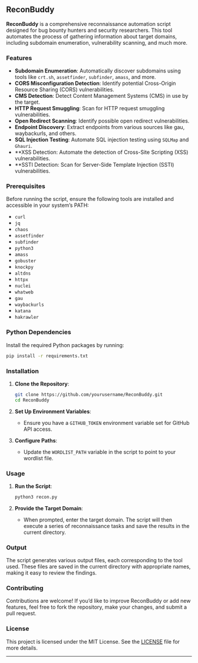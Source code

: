 

## ReconBuddy

**ReconBuddy** is a comprehensive reconnaissance automation script designed for bug bounty hunters and security researchers. This tool automates the process of gathering information about target domains, including subdomain enumeration, vulnerability scanning, and much more.

### Features

- **Subdomain Enumeration**: Automatically discover subdomains using tools like `crt.sh`, `assetfinder`, `subfinder`, `amass`, and more.
- **CORS Misconfiguration Detection**: Identify potential Cross-Origin Resource Sharing (CORS) vulnerabilities.
- **CMS Detection**: Detect Content Management Systems (CMS) in use by the target.
- **HTTP Request Smuggling**: Scan for HTTP request smuggling vulnerabilities.
- **Open Redirect Scanning**: Identify possible open redirect vulnerabilities.
- **Endpoint Discovery**: Extract endpoints from various sources like gau, waybackurls, and others.
- **SQL Injection Testing**: Automate SQL injection testing using `SQLMap` and `Ghauri`.
- **XSS Detection: Automate the detection of Cross-Site Scripting (XSS) vulnerabilities.
- **SSTI Detection: Scan for Server-Side Template Injection (SSTI) vulnerabilities.
### Prerequisites

Before running the script, ensure the following tools are installed and accessible in your system’s PATH:

- `curl`
- `jq`
- `chaos`
- `assetfinder`
- `subfinder`
- `python3`
- `amass`
- `gobuster`
- `knockpy`
- `altdns`
- `httpx`
- `nuclei`
- `whatweb`
- `gau`
- `waybackurls`
- `katana`
- `hakrawler`

### Python Dependencies

Install the required Python packages by running:

```bash
pip install -r requirements.txt
```

### Installation

1. **Clone the Repository**:

   ```bash
   git clone https://github.com/yourusername/ReconBuddy.git
   cd ReconBuddy
   ```

2. **Set Up Environment Variables**:

   - Ensure you have a `GITHUB_TOKEN` environment variable set for GitHub API access.

3. **Configure Paths**:

   - Update the `WORDLIST_PATH` variable in the script to point to your wordlist file.

### Usage

1. **Run the Script**:

   ```bash
   python3 recon.py
   ```

2. **Provide the Target Domain**:

   - When prompted, enter the target domain. The script will then execute a series of reconnaissance tasks and save the results in the current directory.

### Output

The script generates various output files, each corresponding to the tool used. These files are saved in the current directory with appropriate names, making it easy to review the findings.

### Contributing

Contributions are welcome! If you’d like to improve ReconBuddy or add new features, feel free to fork the repository, make your changes, and submit a pull request.

### License

This project is licensed under the MIT License. See the [LICENSE](LICENSE) file for more details.

---


